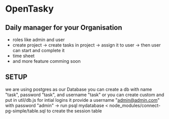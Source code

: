 # OpenTasky

## Daily manager for your Organisation

* roles like admin and user
* create project -> create tasks in project -> assign it to user -> then user can start and complete it 
* time sheet 
* and more feature comming soon

## SETUP

we are using postgres as our Database you can create a db with name "task", password "task", and username "task"
or you can create custom and put in util/db.js 
for intial logins it provide a username "admin@admin.com" with password "admin"
-> run psql mydatabase < node_modules/connect-pg-simple/table.sql to create the session table 
